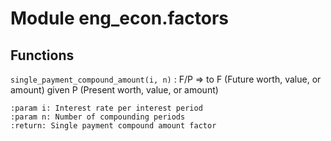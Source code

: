Module eng_econ.factors
=======================

Functions
---------

    
`single_payment_compound_amount(i, n)`
:   F/P => to F (Future worth, value, or amount) given P (Present worth, value, or amount)
    
    :param i: Interest rate per interest period
    :param n: Number of compounding periods
    :return: Single payment compound amount factor
